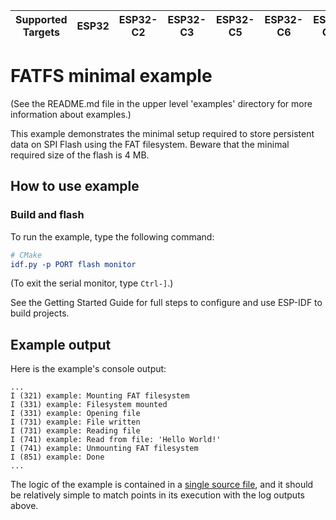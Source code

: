 | Supported Targets | ESP32 | ESP32-C2 | ESP32-C3 | ESP32-C5 | ESP32-C6 | ESP32-C61 | ESP32-H2 | ESP32-P4 | ESP32-S2 | ESP32-S3 |
| ----------------- | ----- | -------- | -------- | -------- | -------- | --------- | -------- | -------- | -------- | -------- |

# FATFS minimal example

(See the README.md file in the upper level 'examples' directory for more information about examples.)

This example demonstrates the minimal setup required to store persistent data on SPI Flash using the FAT filesystem.
Beware that the minimal required size of the flash is 4 MB.

## How to use example

### Build and flash

To run the example, type the following command:

```CMake
# CMake
idf.py -p PORT flash monitor
```

(To exit the serial monitor, type ``Ctrl-]``.)

See the Getting Started Guide for full steps to configure and use ESP-IDF to build projects.

## Example output

Here is the example's console output:

```
...
I (321) example: Mounting FAT filesystem
I (331) example: Filesystem mounted
I (331) example: Opening file
I (731) example: File written
I (731) example: Reading file
I (741) example: Read from file: 'Hello World!'
I (741) example: Unmounting FAT filesystem
I (851) example: Done
...
```

The logic of the example is contained in a [single source file](./main/fatfs_getting_started_main.c),
and it should be relatively simple to match points in its execution with the log outputs above.
